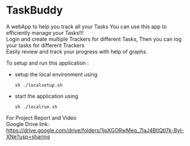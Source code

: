 # TaskBuddy
A webApp to help you track all your Tasks
You can use this app to efficiently manage your Tasks!!!\
Login and create multiple Trackers for different Tasks,
Then you can log your tasks for different Trackers\
Easily review and track your progress with help of graphs.

To setup and run this application :
- setup the local environment using
    ```
    sh ./localsetup.sh
    ```
- start the application using
    ```
    sh ./localrun.sh
    ```

For Project Report and Video  
Google Drive link: https://drive.google.com/drive/folders/1jpXGORwMeq_7laJ4BtlQtl7k-ByI-XNe?usp=sharing